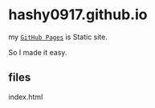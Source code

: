 # hashy0917.github.io

my [`GitHub Pages`](https://hashy0917.github.io) is Static site.

So I made it easy.

## files
index.html
